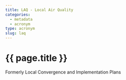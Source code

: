 ```yaml
---
title: LAQ - Local Air Quality
categories:
  - metadata
  - acronym
type: acronym
slug: laq
---
```

# {{ page.title }}

Formerly Local Convergence and Implementation Plans
